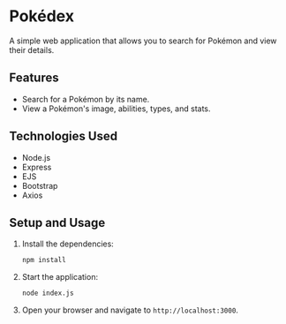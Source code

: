 # Pokédex

A simple web application that allows you to search for Pokémon and view their details.

## Features

*   Search for a Pokémon by its name.
*   View a Pokémon's image, abilities, types, and stats.

## Technologies Used

*   Node.js
*   Express
*   EJS
*   Bootstrap
*   Axios

## Setup and Usage

1.  Install the dependencies:
    ```bash
    npm install
    ```

2.  Start the application:
    ```bash
    node index.js
    ```

3.  Open your browser and navigate to `http://localhost:3000`.
